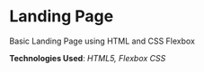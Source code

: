 <h1>Landing Page</h1>

Basic Landing Page using HTML and CSS Flexbox

<strong>Technologies Used</strong>: <em>HTML5, Flexbox CSS<em>
